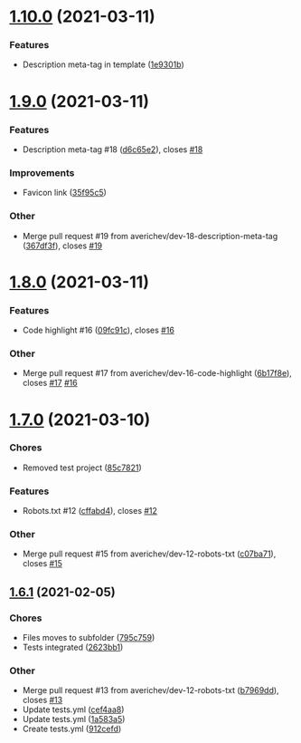 # [1.10.0](https://github.com/averichev/Vera-CMS/compare/v1.9.0...v1.10.0) (2021-03-11)

### Features

- Description meta-tag in template ([1e9301b](https://github.com/averichev/Vera-CMS/commit/1e9301bc98f12054167871e9c419d020a6431e05))

# [1.9.0](https://github.com/averichev/Vera-CMS/compare/v1.8.0...v1.9.0) (2021-03-11)

### Features

- Description meta-tag #18 ([d6c65e2](https://github.com/averichev/Vera-CMS/commit/d6c65e22104edd43ec0e936135ae64136dbe5f84)), closes [#18](https://github.com/averichev/Vera-CMS/issues/18)

### Improvements

- Favicon link ([35f95c5](https://github.com/averichev/Vera-CMS/commit/35f95c55a7824ec62d48aef8a2d14eab23ee2c32))

### Other

- Merge pull request #19 from averichev/dev-18-description-meta-tag ([367df3f](https://github.com/averichev/Vera-CMS/commit/367df3f63854c855d1d4df3cd6097dce9e77cbce)), closes [#19](https://github.com/averichev/Vera-CMS/issues/19)

# [1.8.0](https://github.com/averichev/Vera-CMS/compare/v1.7.0...v1.8.0) (2021-03-11)

### Features

- Code highlight #16 ([09fc91c](https://github.com/averichev/Vera-CMS/commit/09fc91c3cf79eab552116dabdb704cb9e1e6a4f1)), closes [#16](https://github.com/averichev/Vera-CMS/issues/16)

### Other

- Merge pull request #17 from averichev/dev-16-code-highlight ([6b17f8e](https://github.com/averichev/Vera-CMS/commit/6b17f8ea4353f90e9d0806782e2668c562ee7dfa)), closes [#17](https://github.com/averichev/Vera-CMS/issues/17) [#16](https://github.com/averichev/Vera-CMS/issues/16)

# [1.7.0](https://github.com/averichev/Vera-CMS/compare/v1.6.1...v1.7.0) (2021-03-10)

### Chores

- Removed test project ([85c7821](https://github.com/averichev/Vera-CMS/commit/85c78219fb6052209038ad379f9cf68aced4a2c9))

### Features

- Robots.txt #12 ([cffabd4](https://github.com/averichev/Vera-CMS/commit/cffabd47488f643c8e6c2fb151b1a39378924b49)), closes [#12](https://github.com/averichev/Vera-CMS/issues/12)

### Other

- Merge pull request #15 from averichev/dev-12-robots-txt ([c07ba71](https://github.com/averichev/Vera-CMS/commit/c07ba712af3d0d6115b036abd545d5a9bff44ae1)), closes [#15](https://github.com/averichev/Vera-CMS/issues/15)

## [1.6.1](https://github.com/averichev/Vera-CMS/compare/v1.6.0...v1.6.1) (2021-02-05)

### Chores

- Files moves to subfolder ([795c759](https://github.com/averichev/Vera-CMS/commit/795c759d80af155a4db3af1a98269a64c390778c))
- Tests integrated ([2623bb1](https://github.com/averichev/Vera-CMS/commit/2623bb1dcd5efb22d5118571c8fd080c992a7ca3))

### Other

- Merge pull request #13 from averichev/dev-12-robots-txt ([b7969dd](https://github.com/averichev/Vera-CMS/commit/b7969dd3a9c19bd7c6dd6d3bf5c46a4bb162b4ce)), closes [#13](https://github.com/averichev/Vera-CMS/issues/13)
- Update tests.yml ([cef4aa8](https://github.com/averichev/Vera-CMS/commit/cef4aa8eea99795d3e8d5aca613a1925612b5a10))
- Update tests.yml ([1a583a5](https://github.com/averichev/Vera-CMS/commit/1a583a5db298992da8bda1f5a7a1d5a412dedd59))
- Create tests.yml ([912cefd](https://github.com/averichev/Vera-CMS/commit/912cefdc86bf79debd07d94c507ac92d8f245b69))
